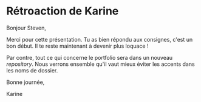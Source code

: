 # Rétroaction de Karine

Bonjour Steven,

Merci pour cette présentation. Tu as bien répondu aux consignes, c'est un bon début. Il te reste maintenant à devenir plus loquace !

Par contre, tout ce qui concerne le portfolio sera dans un nouveau *repository*. Nous verrons ensemble qu'il vaut mieux éviter les accents dans les noms de dossier.

Bonne journée,

Karine
